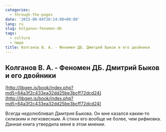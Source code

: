 ```yaml
---
categories:
  - through-the-pages
date: '2015-08-04T20:14:00+00:00'
lang: ru
slug: kolganov-fenomen-db
tags:
  - culture
  - люди
title: Колганов В. А. - Феномен ДБ. Дмитрий Быков и его двойники
---
```





## Колганов В. А. - Феномен ДБ. Дмитрий Быков и его двойники

[http://libgen.is/book/index.php?md5=64a3f2c433ea32dd25be3bcff72dcd24](http://libgen.is/book/index.php?md5=64a3f2c433ea32dd25be3bcff72dcd24)  

<!--more-->

Всегда недолюбливал Дмитрия Быкова. Он мне казался каким-то склизким и легковесным. А стихи его вообще не более, чем рифмовка. Данная книга утвердила меня в этом мнении.